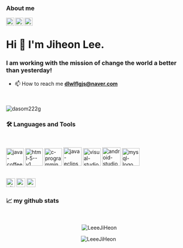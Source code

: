 ### About me

<a href="https://www.instagram.com/jiheon_leee/" target="_blank">
  <img align="left" alt="jiheon's Instagram" width="22px" src="https://raw.githubusercontent.com/hussainweb/hussainweb/main/icons/instagram.png" />
</a>

<a href="https://www.facebook.com/dlwlflgjs/" target="_blank">
  <img align="left" alt="jiheon's Facebook" width="22px" src="https://img.icons8.com/color/48/facebook.png" alt="facebook"/>
</a>

<a href="https://www.youtube.com/@dlwlflgjs/channels" target="_blank">
  <img align="left" alt="jiheon's Youtube" width="22px" src="https://raw.githubusercontent.com/rahuldkjain/github-profile-readme-generator/master/src/images/icons/Social/youtube.svg" />
</a>

<br/>

<h1 align="left">Hi 👋 I'm Jiheon Lee.</h1>
<h3 align="left">I am working with the mission of change the world a better than yesterday!</h3>

- 📫 How to reach me **dlwlflgjs@naver.com**
  
<br>
<p align="left"> <img src="https://komarev.com/ghpvc/?username=LeeeJiHeon&label=Profile%20views&color=0e75b6&style=flat" alt="dasom222g" /> </p>

<h3 align="left"> 🛠 Languages and Tools</h3>
<br />
<p align="left">
  <img width="48" height="48" src="https://img.icons8.com/color/48/java-coffee-cup-logo--v1.png" alt="java-coffee-cup-logo--v1"/>
  <img width="48" height="48" src="https://img.icons8.com/color/48/html-5--v1.png" alt="html-5--v1"/>
  <img width="48" height="48" src="https://img.icons8.com/fluency/48/c-programming.png" alt="c-programming"/>
  <img width="50" height="50" src="https://img.icons8.com/ios-filled/50/#4B3DA6/java-eclipse.png" alt="java-eclipse"/>
  <img width="48" height="48" src="https://img.icons8.com/color/48/visual-studio--v1.png" alt="visual-studio--v1"/>
  <img width="50" height="50" src="https://img.icons8.com/ios-filled/50/#10C55A/android-studio--v3.png" alt="android-studio--v3"/>
  <img width="48" height="48" src="https://img.icons8.com/color/48/mysql-logo.png" alt="mysql-logo"/>
</p>

<br />
<!-- <img align="right" alt="GIF" src="https://github.com/abhisheknaiidu/abhisheknaiidu/blob/master/code.gif?raw=true" width="500" height="320" /> -->

<div>
  <img src="https://img.shields.io/github/followers/dasom222g?style=social" alt="github followers" height="24" />
  <img src="https://img.shields.io/youtube/channel/subscribers/UCRAPX1FnLmdVrT8T7YKRMtw?style=social" alt="youtube subscribers" height="24" />
  <img src="https://img.shields.io/youtube/channel/views/UCRAPX1FnLmdVrT8T7YKRMtw?style=social" alt="youtube views" height="24" />
</div>

<h3 align="left">📈 my github stats</h3>
<br />

<p  align="center">&nbsp;<img align="center" src="https://github-readme-stats.vercel.app/api?username=LeeeJiHeon&show_icons=true&theme=gotham&locale=en" alt="LeeeJiHeon" /></p>

<p  align="center"><img align="center" src="https://github-readme-streak-stats.herokuapp.com/?user=LeeeJiHeon&theme=gotham" alt="LeeeJiHeon" /></p>
